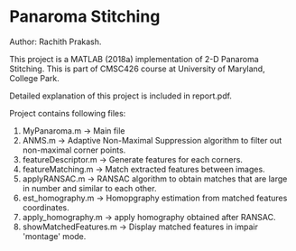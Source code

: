 # Panaroma Stitching

Author: Rachith Prakash.

This project is a MATLAB (2018a) implementation of 2-D Panaroma Stitching. This is part of CMSC426 course at University of Maryland, College Park. 

Detailed explanation of this project is included in report.pdf. 

Project contains following files:

1. MyPanaroma.m -> Main file
2. ANMS.m -> Adaptive Non-Maximal Suppression algorithm to filter out non-maximal corner points.
3. featureDescriptor.m -> Generate features for each corners.
4. featureMatching.m -> Match extracted features between images.
5. applyRANSAC.m -> RANSAC algorithm to obtain matches that are large in number and similar to each other.
6. est_homography.m -> Homopgraphy estimation from matched features coordinates.
7. apply_homography.m -> apply homography obtained after RANSAC.
8. showMatchedFeatures.m -> Display matched features in impair 'montage' mode.
